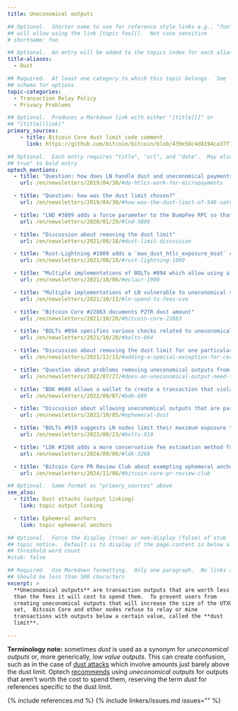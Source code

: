 ```yaml
---
title: Uneconomical outputs

## Optional.  Shorter name to use for reference style links e.g., "foo"
## will allow using the link [topic foo][].  Not case sensitive
# shortname: foo

## Optional.  An entry will be added to the topics index for each alias
title-aliases:
  - Dust

## Required.  At least one category to which this topic belongs.  See
## schema for options
topic-categories:
  - Transaction Relay Policy
  - Privacy Problems

## Optional.  Produces a Markdown link with either "[title][]" or
## "[title](link)"
primary_sources:
    - title: Bitcoin Core dust limit code comment
      link: https://github.com/bitcoin/bitcoin/blob/439e58c4d8194ca37f70346727d31f52e69592ec/src/policy/policy.cpp#L14

## Optional.  Each entry requires "title", "url", and "date".  May also use "feature:
## true" to bold entry
optech_mentions:
  - title: "Question: how does LN handle dust and uneconomical payments?"
    url: /en/newsletters/2019/04/30/#do-htlcs-work-for-micropayments

  - title: "Question: how was the dust limit chosen?"
    url: /en/newsletters/2019/04/30/#how-was-the-dust-limit-of-546-satoshis-was-chosen-why-not-550-satoshis

  - title: "LND #3809 adds a force parameter to the BumpFee RPC so that it can spend uneconomical UTXOs"
    url: /en/newsletters/2020/01/29/#lnd-3809

  - title: "Discussion about removing the dust limit"
    url: /en/newsletters/2021/08/18/#dust-limit-discussion

  - title: "Rust-Lightning #1009 adds a `max_dust_htlc_exposure_msat` channel configuration option"
    url: /en/newsletters/2021/08/18/#rust-lightning-1009

  - title: "Multiple implementations of BOLTs #894 which allow using a lower commitment tx dust limit"
    url: /en/newsletters/2021/10/06/#eclair-1900

  - title: "Multiple implementations of LN vulnerable to uneconomical spending CVEs"
    url: /en/newsletters/2021/10/13/#ln-spend-to-fees-cve

  - title: "Bitcoin Core #22863 documents P2TR dust amount"
    url: /en/newsletters/2021/10/20/#bitcoin-core-22863

  - title: "BOLTs #894 specifies various checks related to uneconomical payments in LN"
    url: /en/newsletters/2021/10/20/#bolts-894

  - title: "Discussion about removing the dust limit for one particular case"
    url: /en/newsletters/2021/12/15/#adding-a-special-exception-for-certain-uneconomical-outputs

  - title: "Question about problems removing uneconomical outputs from UTXO set"
    url: /en/newsletters/2022/07/27/#does-an-uneconomical-output-need-to-be-kept-in-the-utxo-set

  - title: "BDK #689 allows a wallet to create a transaction that violates the dust limit"
    url: /en/newsletters/2022/09/07/#bdk-689

  - title: "Discussion about allowing uneconomical outputs that are part of a transaction package"
    url: /en/newsletters/2022/10/05/#ephemeral-dust

  - title: "BOLTs #919 suggests LN nodes limit their maximum exposure to uneconomical HTLCs"
    url: /en/newsletters/2023/08/23/#bolts-919

  - title: "LDK #3268 adds a more conservative fee estimation method for dust calculations"
    url: /en/newsletters/2024/09/06/#ldk-3268

  - title: "Bitcoin Core PR Review Club about exempting ephemeral anchors from the dust limit"
    url: /en/newsletters/2024/11/08/#bitcoin-core-pr-review-club

## Optional.  Same format as "primary_sources" above
see_also:
  - title: Dust attacks (output linking)
    link: topic output linking

  - title: Ephemeral anchors
    link: topic ephemeral anchors

## Optional.  Force the display (true) or non-display (false) of stub
## topic notice.  Default is to display if the page.content is below a
## threshold word count
#stub: false

## Required.  Use Markdown formatting.  Only one paragraph.  No links allowed.
## Should be less than 500 characters
excerpt: >
  **Uneconomical outputs** are transaction outputs that are worth less
  than the fees it will cost to spend them.  To prevent users from
  creating uneconomical outputs that will increase the size of the UTXO
  set,  Bitcoin Core and other nodes refuse to relay or mine
  transactions with outputs below a certain value, called the **dust
  limit**.

---
```

**Terminology note:** sometimes *dust* is used as a synonym for
*uneconomical outputs* or, more generically, *low value outputs*.  This
can create confusion, such as in the case of [dust attacks][] which
involve amounts just barely above the dust limit.  Optech
[recommends][optech style] using *uneconomical outputs* for outputs that
aren't worth the cost to spend them, reserving the term *dust* for
references specific to the dust limit.

[dust attacks]: /en/topics/output-linking/
[optech style]: https://github.com/bitcoinops/bitcoinops.github.io/blob/master/STYLE.md

{% include references.md %}
{% include linkers/issues.md issues="" %}
